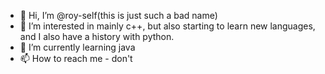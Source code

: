 - 👋 Hi, I’m @roy-self(this is just such a bad name)
- 👀 I’m interested in mainly c++, but also starting to learn new languages, and I also have a history with python.
- 🌱 I’m currently learning java
- 📫 How to reach me - don't
